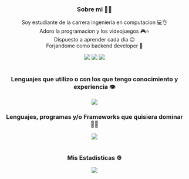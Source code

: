 <div align = center>
  <h3>Sobre mi 👦🏻</h3>
  <p>Soy estudiante de la carrera ingenieria en computacion 💻👌 <br> Adoro la programacion y los videojuegos 🎮⭐ <br>Dispuesto a aprender cada dia 😉 <br> Forjandome como backend developer 🫡</p>
  <a href = "https://www.instagram.com/annuar_abou.22/"><img src = "https://img.shields.io/badge/INSTAGRAM-pink?style=for-the-badge&logo=instagram"></a>
  <a href = "https://twitter.com/AnnuarAbouharb1"><img src = "https://img.shields.io/badge/TWITTER-%23AAB8C2?style=for-the-badge&logo=twitter"></a>
  <a href = "https://www.facebook.com/annuar.abouharb?locale=es_LA"><img src = "https://img.shields.io/badge/FACEBOOK-blue?style=for-the-badge&logo=facebook"></a>
</div>
<br>

<div align = center>
  <h3>Lenguajes que utilizo o con los que tengo conocimiento y experiencia 👁️</h3>
  <img src="https://skillicons.dev/icons?i=py,java,js,html,css,mysql" />
  <h3>Lenguajes, programas y/o Frameworks que quisiera dominar 🙏🏻</h3>
  <img src="https://skillicons.dev/icons?i=php,laravel,ruby,mongodb,nodejs,django,vuejs,flask" />
</div>

<br>
<div>
  <h3 align = center>Mis Estadisticas ⚙️</h3>
  <p align = center>
    <img src = "https://github-readme-stats.vercel.app/api?username=annuar2203&show_icons=true&theme=dark">
  </p>
</div>

